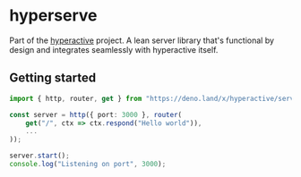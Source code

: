 # hyperserve

Part of the [hyperactive](https://github.com/feathers-studio/hyperactive) project. A lean server library that's functional by design and integrates seamlessly with hyperactive itself.

## Getting started

```TypeScript
import { http, router, get } from "https://deno.land/x/hyperactive/serve.ts";

const server = http({ port: 3000 }, router(
	get("/", ctx => ctx.respond("Hello world")),
	...
));

server.start();
console.log("Listening on port", 3000);
```
